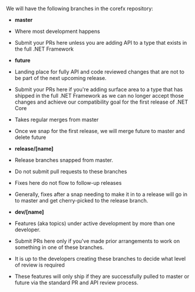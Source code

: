 We will have the following branches in the corefx repository:

* **master**
 * Where most development happens
 * Submit your PRs here unless you are adding API to a type that exists in the full .NET Framework

* **future**
 * Landing place for fully API and code reviewed changes that are not to be part of the next upcoming release.
 * Submit your PRs here if you're adding surface area to a type that has shipped in the full .NET Framework as we can no longer accept those changes and achieve our compatibility goal for the first release of .NET Core
 * Takes regular merges from master
 * Once we snap for the first release, we will merge future to master and delete future

* **release/[name]**
 * Release branches snapped from master. 
 * Do not submit pull requests to these branches
 * Fixes here do not flow to follow-up releases
 * Generally, fixes after a snap needing to make it in to a release will go in to master and get cherry-picked to the release branch.

* **dev/[name]** 
 * Features (aka topics) under active development by more than one developer.
 * Submit PRs here only if you've made prior arrangements to work on something in one of these branches.
 * It is up to the developers creating these branches to decide what level of review is required
 * These features will only ship if they are successfully pulled to master or future via the standard PR and API review process.



